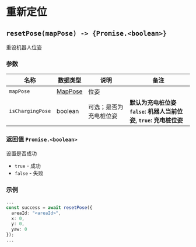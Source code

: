 # 重新定位

## `resetPose(mapPose) -> {Promise.<boolean>}`

重设机器人位姿

### 参数

| 名称             | 数据类型                    | 说明                   | 备注                                                                      |
| ---------------- | --------------------------- | ---------------------- | ------------------------------------------------------------------------- |
| `mapPose`        | [MapPose](#/Define-MapPose) | 位姿                   |                                                                           |
| `isChargingPose` | boolean                     | 可选；是否为充电桩位姿 | **默认为充电桩位姿** <br> **`false`: 机器人当前位姿, `true`: 充电桩位姿** |

### 返回值 `Promise.<boolean>`

设置是否成功

- `true` - 成功
- `false` - 失败

### 示例

```typescript
...
const success = await resetPose({
  areaId: "<areaId>",
  x: 0,
  y: 0,
  yaw: 0
});
...
```
